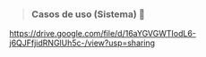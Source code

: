 
> ### Casos de uso (Sistema) 📂
https://drive.google.com/file/d/16aYGVGWTIodL6-j6QJFfjidRNGlUh5c-/view?usp=sharing
